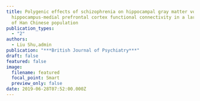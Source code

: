 ```yaml
---
title: Polygenic effects of schizophrenia on hippocampal gray matter volume and
  hippocampus-medial prefrontal cortex functional connectivity in a large sample
  of Han Chinese population
publication_types:
  - "2"
authors:
  - Liu Shu,admin
publication: "***British Journal of Psychiatry***"
draft: false
featured: false
image:
  filename: featured
  focal_point: Smart
  preview_only: false
date: 2019-06-28T07:52:00.000Z
---
```

